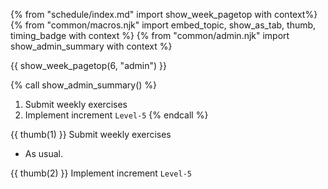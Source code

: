 {% from "schedule/index.md" import show_week_pagetop with context%}
{% from "common/macros.njk" import embed_topic, show_as_tab, thumb, timing_badge with context %}
{% from "common/admin.njk" import show_admin_summary with context %}

{{ show_week_pagetop(6, "admin") }}

{% call show_admin_summary() %}
1. Submit weekly exercises
1. Implement increment `Level-5`
{% endcall %}

{{ thumb(1) }} Submit weekly exercises

* As usual.

{{ thumb(2) }} Implement increment `Level-5`

<div class="indented">
<include src="dukeFragment.md" boilerplate var-displacement="../.." var-header="**`Level-5`: Handle Errors**" var-fragment="text.md#level5" />
</div>
